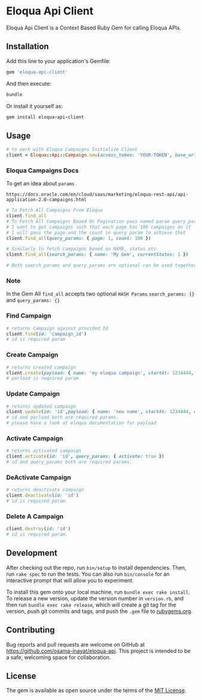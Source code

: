 # Eloqua Api Client

Eloqua Api Client is a Context Based Ruby Gem for calling Eloqua APIs.

## Installation

Add this line to your application's Gemfile:

```ruby
gem 'eloqua-api-client'
```

And then execute:

```ruby
bundle 
```

Or install it yourself as:

``` ruby
gem install eloqua-api-client
```

## Usage

```ruby
# to work with Eloqua Campaigns Initialize Client
client = Eloqua::Api::Campaign.new(access_token: 'YOUR-TOKEN', base_url: 'YOUR_BASE_URL')
```
### Eloqua Campaigns Docs
To get an idea about ```params```

```https://docs.oracle.com/en/cloud/saas/marketing/eloqua-rest-api/api-application-2.0-campaigns.html```

```ruby
# To Fetch All Campaigns From Eloqua
client.find_all
# To Fetch All Campaigns Based On Pagination pass named param query_params to find_all
# I want to get campaigns such that each page has 100 campaigns on it 
# I will pass the page and the count in query param to achieve that
client.find_all(query_params: { page: 1, count: 100 })

# Similarly to fetch campaigns based on NAME, status etc
client.find_all(search_params: { name: 'My Gem', currentStatus: 1 })

# Both saerch_params and query_params are optional can be used together also

```
### Note
In the Gem All ```find_all``` accepts two optional ```HASH Params``` ```search_params: {}``` and ```query_params: {}```

### Find Campaign
```ruby
# returns Campaign against provided Id 
client.find(id: 'campaign_id')
# id is required param
```
### Create Campaign
```ruby
# returns created campaign 
client.create(payload: { name: 'my eloqua campaign', startAt: 1234444, endAt: 120987,...})
# parload is required param
```

### Update Campaign
```ruby
# returns updated campaign
client.update(id: 'id',payload: { name: 'new name', startAt: 1234444, endAt: 12098 })
# id and parload both are required params.
# please have a look at eloqua documentation for payload 
```

### Activate Campaign
```ruby
# returns activated campaign
client.activate(id: 'id', query_params: { activate: true })
# id and query_params both are required params. 
```

### DeActivate Campaign
```ruby
# returns deactivate campaign
client.deactivate(id: 'id')
# id is required param. 
```

### Delete A Campaign
```ruby
client.destroy(id: 'id')
# id is required param. 
```


## Development

After checking out the repo, run `bin/setup` to install dependencies. Then, run `rake spec` to run the tests. You can also run `bin/console` for an interactive prompt that will allow you to experiment.

To install this gem onto your local machine, run `bundle exec rake install`. To release a new version, update the version number in `version.rb`, and then run `bundle exec rake release`, which will create a git tag for the version, push git commits and tags, and push the `.gem` file to [rubygems.org](https://rubygems.org).

## Contributing

Bug reports and pull requests are welcome on GitHub at https://github.com/osama-inayat/eloqua-api. This project is intended to be a safe, welcoming space for collaboration.

## License

The gem is available as open source under the terms of the [MIT License](https://opensource.org/licenses/MIT).
